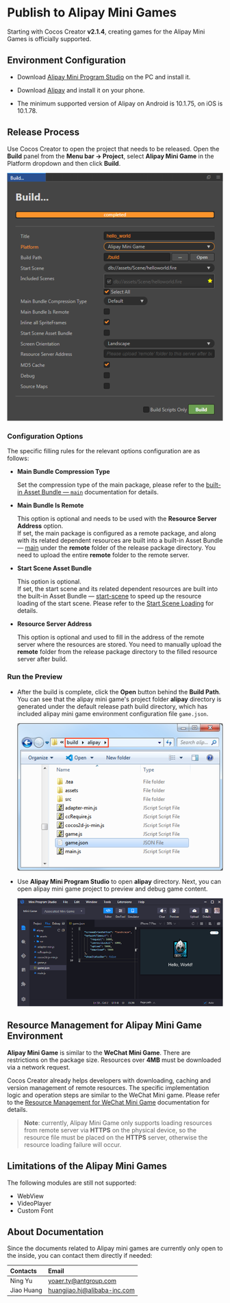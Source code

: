 # Publish to Alipay Mini Games

Starting with Cocos Creator **v2.1.4**, creating games for the Alipay Mini Games is officially supported.

## Environment Configuration

- Download [Alipay Mini Program Studio](https://render.alipay.com/p/f/fd-jwq8nu2a/pages/home/index.html) on the PC and install it.

- Download [Alipay](https://mobile.alipay.com/index.htm) and install it on your phone.

- The minimum supported version of Alipay on Android is 10.1.75, on iOS is 10.1.78.

## Release Process

Use Cocos Creator to open the project that needs to be released. Open the **Build** panel from the **Menu bar -> Project**, select **Alipay Mini Game** in the Platform dropdown and then click **Build**.

![](./publish-alipay-mini-games/build_option.png)

### Configuration Options

The specific filling rules for the relevant options configuration are as follows:

- **Main Bundle Compression Type**

  Set the compression type of the main package, please refer to the [built-in Asset Bundle — `main`](../asset-manager/bundle.md#the-built-in-asset-bundle) documentation for details.

- **Main Bundle Is Remote**

  This option is optional and needs to be used with the **Resource Server Address** option.<br>
  If set, the main package is configured as a remote package, and along with its related dependent resources are built into a built-in Asset Bundle — [main](../asset-manager/bundle.md#the-built-in-asset-bundle) under the **remote** folder of the release package directory. You need to upload the entire **remote** folder to the remote server.

- **Start Scene Asset Bundle**

  This option is optional.<br>
  If set, the start scene and its related dependent resources are built into the built-in Asset Bundle — [start-scene](../asset-manager/bundle.md#the-built-in-asset-bundle) to speed up the resource loading of the start scene. Please refer to the [Start Scene Loading](publish-wechatgame.md#speed-up-the-loading-of-the-start-scene) for details.

- **Resource Server Address**

  This option is optional and used to fill in the address of the remote server where the resources are stored. You need to manually upload the **remote** folder from the release package directory to the filled resource server after build.

### Run the Preview

- After the build is complete, click the **Open** button behind the **Build Path**. You can see that the alipay mini game's project folder **alipay** directory is generated under the default release path build directory, which has included alipay mini game environment configuration file `game.json`.

  ![](./publish-alipay-mini-games/build.png)

- Use **Alipay Mini Program Studio** to open **alipay** directory. Next, you can open alipay mini game project to preview and debug game content.

  ![](./publish-alipay-mini-games/preview.png)

## Resource Management for Alipay Mini Game Environment

**Alipay Mini Game** is similar to the **WeChat Mini Game**. There are restrictions on the package size. Resources over **4MB** must be downloaded via a network request.

Cocos Creator already helps developers with downloading, caching and version management of remote resources. The specific implementation logic and operation steps are similar to the WeChat Mini game. Please refer to the [Resource Management for WeChat Mini Game](./publish-wechatgame.md#resource-management-for-the-wechat-mini-games) documentation for details.

> **Note**: currently, Alipay Mini Game only supports loading resources from remote server via **HTTPS** on the physical device, so the resource file must be placed on the **HTTPS** server, otherwise the resource loading failure will occur.

## Limitations of the Alipay Mini Games

The following modules are still not supported:

- WebView
- VideoPlayer
- Custom Font

## About Documentation

Since the documents related to Alipay mini games are currently only open to the inside, you can contact them directly if needed:

| Contacts | Email |
| :----- | :----- |
| Ning Yu | yoaer.ty@antgroup.com      |
| Jiao Huang | huangjiao.hj@alibaba-inc.com |
